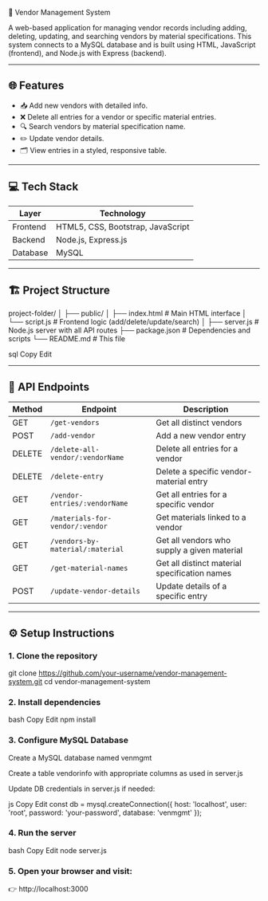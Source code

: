 🧾 Vendor Management System

A web-based application for managing vendor records including adding, deleting, updating, and searching vendors by material specifications. This system connects to a MySQL database and is built using HTML, JavaScript (frontend), and Node.js with Express (backend).

---

## 🌐 Features

- 📥 Add new vendors with detailed info.
- ❌ Delete all entries for a vendor or specific material entries.
- 🔍 Search vendors by material specification name.
- ✏️ Update vendor details.
- 🗂 View entries in a styled, responsive table.

---

## 💻 Tech Stack

| Layer      | Technology                 |
|------------|----------------------------|
| Frontend   | HTML5, CSS, Bootstrap, JavaScript |
| Backend    | Node.js, Express.js        |
| Database   | MySQL                      |

---

## 🏗️ Project Structure

project-folder/
│
├── public/
│ ├── index.html # Main HTML interface
│ └── script.js # Frontend logic (add/delete/update/search)
│
├── server.js # Node.js server with all API routes
├── package.json # Dependencies and scripts
└── README.md # This file

sql
Copy
Edit

---

## 🔌 API Endpoints

| Method | Endpoint                          | Description                                 |
|--------|-----------------------------------|---------------------------------------------|
| GET    | `/get-vendors`                    | Get all distinct vendors                    |
| POST   | `/add-vendor`                     | Add a new vendor entry                      |
| DELETE | `/delete-all-vendor/:vendorName`  | Delete all entries for a vendor             |
| DELETE | `/delete-entry`                   | Delete a specific vendor-material entry     |
| GET    | `/vendor-entries/:vendorName`     | Get all entries for a specific vendor       |
| GET    | `/materials-for-vendor/:vendor`   | Get materials linked to a vendor            |
| GET    | `/vendors-by-material/:material`  | Get all vendors who supply a given material |
| GET    | `/get-material-names`             | Get all distinct material specification names |
| POST   | `/update-vendor-details`          | Update details of a specific entry          |

---

## ⚙️ Setup Instructions

### 1. Clone the repository
git clone https://github.com/your-username/vendor-management-system.git
cd vendor-management-system

### 2. Install dependencies
bash
Copy
Edit
npm install

### 3. Configure MySQL Database
Create a MySQL database named venmgmt

Create a table vendorinfo with appropriate columns as used in server.js

Update DB credentials in server.js if needed:

js
Copy
Edit
const db = mysql.createConnection({
  host: 'localhost',
  user: 'root',
  password: 'your-password',
  database: 'venmgmt'
});

### 4. Run the server
bash
Copy
Edit
node server.js

### 5. Open your browser and visit:
👉 http://localhost:3000

